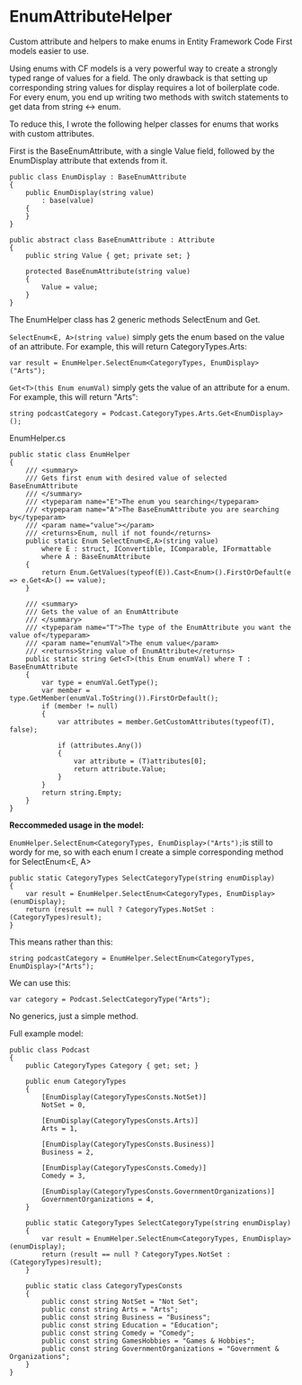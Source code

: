 # EnumAttributeHelper
Custom attribute and helpers to make enums in Entity Framework Code First models easier to use. 

Using enums with CF models is a very powerful way to create a strongly typed range of values for a field. The only drawback is that setting up corresponding string values for display requires a lot of boilerplate code. For every enum, you end up writing two methods with switch statements to get data from string <-> enum. 

To reduce this, I wrote the following helper classes for enums that works with custom attributes.

First is the BaseEnumAttribute, with a single Value field, followed by the EnumDisplay attribute that extends from it.

	public class EnumDisplay : BaseEnumAttribute
    {
        public EnumDisplay(string value)
            : base(value)
        {
        }
    }

    public abstract class BaseEnumAttribute : Attribute
    {
        public string Value { get; private set; }

        protected BaseEnumAttribute(string value)
        {
            Value = value;
        }
    }

The EnumHelper class has 2 generic methods SelectEnum and Get.

`SelectEnum<E, A>(string value)` simply gets the enum based on the value of an attribute.
For example, this will return CategoryTypes.Arts: 

  `var result = EnumHelper.SelectEnum<CategoryTypes, EnumDisplay>("Arts");`

`Get<T>(this Enum enumVal)` simply gets the value of an attribute for a enum.
For example, this will return "Arts":

  `string podcastCategory = Podcast.CategoryTypes.Arts.Get<EnumDisplay>();`

 EnumHelper.cs

	public static class EnumHelper
    {
        /// <summary>
        /// Gets first enum with desired value of selected BaseEnumAttribute
        /// </summary>
        /// <typeparam name="E">The enum you searching</typeparam>
        /// <typeparam name="A">The BaseEnumAttribute you are searching by</typeparam>
        /// <param name="value"></param>
        /// <returns>Enum, null if not found</returns>
        public static Enum SelectEnum<E,A>(string value)
            where E : struct, IConvertible, IComparable, IFormattable
            where A : BaseEnumAttribute
        {
            return Enum.GetValues(typeof(E)).Cast<Enum>().FirstOrDefault(e => e.Get<A>() == value);
        }

        /// <summary>
        /// Gets the value of an EnumAttribute
        /// </summary>
        /// <typeparam name="T">The type of the EnumAttribute you want the value of</typeparam>
        /// <param name="enumVal">The enum value</param>
        /// <returns>String value of EnumAttribute</returns>
        public static string Get<T>(this Enum enumVal) where T : BaseEnumAttribute
        {
            var type = enumVal.GetType();
            var member = type.GetMember(enumVal.ToString()).FirstOrDefault();
            if (member != null)
            {
                var attributes = member.GetCustomAttributes(typeof(T), false);

                if (attributes.Any())
                {
                    var attribute = (T)attributes[0];
                    return attribute.Value;
                }
            }
            return string.Empty;
        }
    }

**Reccommeded usage in the model:**

`EnumHelper.SelectEnum<CategoryTypes, EnumDisplay>("Arts");`is still to wordy for me, so with each enum I create a simple corresponding method for SelectEnum<E, A>

	public static CategoryTypes SelectCategoryType(string enumDisplay)
    {
        var result = EnumHelper.SelectEnum<CategoryTypes, EnumDisplay>(enumDisplay);
        return (result == null ? CategoryTypes.NotSet : (CategoryTypes)result);
    }

This means rather than this: 

  `string podcastCategory = EnumHelper.SelectEnum<CategoryTypes, EnumDisplay>("Arts");`
  
We can use this: 

  `var category = Podcast.SelectCategoryType("Arts");`

No generics, just a simple method.

Full example model:

	public class Podcast
    {
        public CategoryTypes Category { get; set; }

        public enum CategoryTypes
        {
            [EnumDisplay(CategoryTypesConsts.NotSet)]
            NotSet = 0,

            [EnumDisplay(CategoryTypesConsts.Arts)]
            Arts = 1,

            [EnumDisplay(CategoryTypesConsts.Business)]
            Business = 2,

            [EnumDisplay(CategoryTypesConsts.Comedy)]
            Comedy = 3,

            [EnumDisplay(CategoryTypesConsts.GovernmentOrganizations)]
            GovernmentOrganizations = 4,
        }

        public static CategoryTypes SelectCategoryType(string enumDisplay)
        {
            var result = EnumHelper.SelectEnum<CategoryTypes, EnumDisplay>(enumDisplay);
            return (result == null ? CategoryTypes.NotSet : (CategoryTypes)result);
        }

        public static class CategoryTypesConsts
        {
            public const string NotSet = "Not Set";
            public const string Arts = "Arts";
            public const string Business = "Business";
            public const string Education = "Education";
            public const string Comedy = "Comedy";
            public const string GamesHobbies = "Games & Hobbies";
            public const string GovernmentOrganizations = "Government & Organizations";
        }
    }
